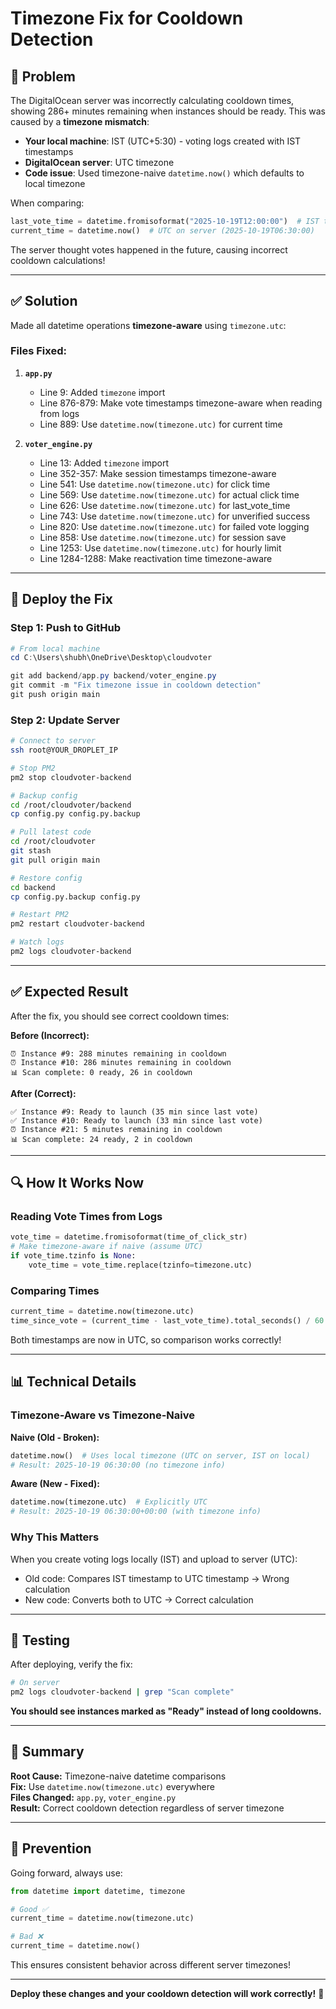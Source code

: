 # Timezone Fix for Cooldown Detection

## 🐛 Problem

The DigitalOcean server was incorrectly calculating cooldown times, showing 286+ minutes remaining when instances should be ready. This was caused by a **timezone mismatch**:

- **Your local machine**: IST (UTC+5:30) - voting logs created with IST timestamps
- **DigitalOcean server**: UTC timezone
- **Code issue**: Used timezone-naive `datetime.now()` which defaults to local timezone

When comparing:
```python
last_vote_time = datetime.fromisoformat("2025-10-19T12:00:00")  # IST timestamp from logs
current_time = datetime.now()  # UTC on server (2025-10-19T06:30:00)
```

The server thought votes happened in the future, causing incorrect cooldown calculations!

---

## ✅ Solution

Made all datetime operations **timezone-aware** using `timezone.utc`:

### Files Fixed:

1. **`app.py`**
   - Line 9: Added `timezone` import
   - Line 876-879: Make vote timestamps timezone-aware when reading from logs
   - Line 889: Use `datetime.now(timezone.utc)` for current time

2. **`voter_engine.py`**
   - Line 13: Added `timezone` import
   - Line 352-357: Make session timestamps timezone-aware
   - Line 541: Use `datetime.now(timezone.utc)` for click time
   - Line 569: Use `datetime.now(timezone.utc)` for actual click time
   - Line 626: Use `datetime.now(timezone.utc)` for last_vote_time
   - Line 743: Use `datetime.now(timezone.utc)` for unverified success
   - Line 820: Use `datetime.now(timezone.utc)` for failed vote logging
   - Line 858: Use `datetime.now(timezone.utc)` for session save
   - Line 1253: Use `datetime.now(timezone.utc)` for hourly limit
   - Line 1284-1288: Make reactivation time timezone-aware

---

## 🚀 Deploy the Fix

### **Step 1: Push to GitHub**

```powershell
# From local machine
cd C:\Users\shubh\OneDrive\Desktop\cloudvoter

git add backend/app.py backend/voter_engine.py
git commit -m "Fix timezone issue in cooldown detection"
git push origin main
```

### **Step 2: Update Server**

```bash
# Connect to server
ssh root@YOUR_DROPLET_IP

# Stop PM2
pm2 stop cloudvoter-backend

# Backup config
cd /root/cloudvoter/backend
cp config.py config.py.backup

# Pull latest code
cd /root/cloudvoter
git stash
git pull origin main

# Restore config
cd backend
cp config.py.backup config.py

# Restart PM2
pm2 restart cloudvoter-backend

# Watch logs
pm2 logs cloudvoter-backend
```

---

## ✅ Expected Result

After the fix, you should see correct cooldown times:

**Before (Incorrect):**
```
⏰ Instance #9: 288 minutes remaining in cooldown
⏰ Instance #10: 286 minutes remaining in cooldown
📊 Scan complete: 0 ready, 26 in cooldown
```

**After (Correct):**
```
✅ Instance #9: Ready to launch (35 min since last vote)
✅ Instance #10: Ready to launch (33 min since last vote)
⏰ Instance #21: 5 minutes remaining in cooldown
📊 Scan complete: 24 ready, 2 in cooldown
```

---

## 🔍 How It Works Now

### **Reading Vote Times from Logs**
```python
vote_time = datetime.fromisoformat(time_of_click_str)
# Make timezone-aware if naive (assume UTC)
if vote_time.tzinfo is None:
    vote_time = vote_time.replace(tzinfo=timezone.utc)
```

### **Comparing Times**
```python
current_time = datetime.now(timezone.utc)
time_since_vote = (current_time - last_vote_time).total_seconds() / 60
```

Both timestamps are now in UTC, so comparison works correctly!

---

## 📊 Technical Details

### **Timezone-Aware vs Timezone-Naive**

**Naive (Old - Broken):**
```python
datetime.now()  # Uses local timezone (UTC on server, IST on local)
# Result: 2025-10-19 06:30:00 (no timezone info)
```

**Aware (New - Fixed):**
```python
datetime.now(timezone.utc)  # Explicitly UTC
# Result: 2025-10-19 06:30:00+00:00 (with timezone info)
```

### **Why This Matters**

When you create voting logs locally (IST) and upload to server (UTC):
- Old code: Compares IST timestamp to UTC timestamp → Wrong calculation
- New code: Converts both to UTC → Correct calculation

---

## 🧪 Testing

After deploying, verify the fix:

```bash
# On server
pm2 logs cloudvoter-backend | grep "Scan complete"
```

**You should see instances marked as "Ready" instead of long cooldowns.**

---

## 🎯 Summary

**Root Cause:** Timezone-naive datetime comparisons  
**Fix:** Use `datetime.now(timezone.utc)` everywhere  
**Files Changed:** `app.py`, `voter_engine.py`  
**Result:** Correct cooldown detection regardless of server timezone  

---

## 📝 Prevention

Going forward, always use:
```python
from datetime import datetime, timezone

# Good ✅
current_time = datetime.now(timezone.utc)

# Bad ❌
current_time = datetime.now()
```

This ensures consistent behavior across different server timezones!

---

**Deploy these changes and your cooldown detection will work correctly!** 🚀
